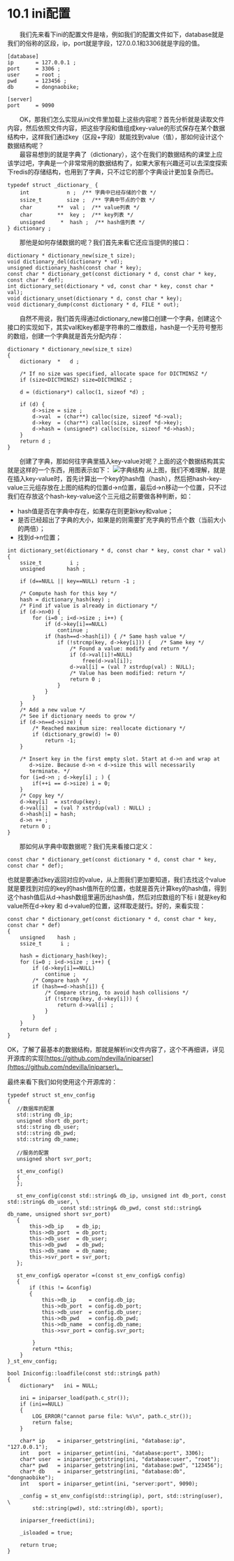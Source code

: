 # 10.1 ini配置

&emsp;&emsp;我们先来看下ini的配置文件是啥，例如我们的配置文件如下，database就是我们的俗称的区段，ip，port就是字段，127.0.0.1和3306就是字段的值。
```
[database]
ip       = 127.0.0.1 ;
port     = 3306 ;
user     = root ;
pwd      = 123456 ;
db       = dongnaobike;

[server]
port     = 9090

```
&emsp;&emsp;OK，那我们怎么实现从ini文件里加载上这些内容呢？首先分析就是读取文件内容，然后依照文件内容，把这些字段和值组成key-value的形式保存在某个数据结构中，这样我们通过key（区段+字段）就能找到value（值），那如何设计这个数据结构呢？  
&emsp;&emsp;最容易想到的就是字典了（dictionary），这个在我们的数据结构的课堂上应该学过吧，字典是一个非常常用的数据结构了，如果大家有兴趣还可以去深度探索下redis的存储结构，也用到了字典，只不过它的那个字典设计更加复杂而已。

```
typedef struct _dictionary_ {
    int            n ;  /** 字典中已经存储的个数 */
    ssize_t        size ;  /** 字典中节点的个数 */
    char        **  val ;  /** value列表 */
    char        **  key ;  /** key列表 */
    unsigned     *  hash ;  /** hash值列表 */
} dictionary ;
```
&emsp;&emsp;那他是如何存储数据的呢？我们首先来看它还应当提供的接口：  
```
dictionary * dictionary_new(size_t size);
void dictionary_del(dictionary * vd);
unsigned dictionary_hash(const char * key);
const char * dictionary_get(const dictionary * d, const char * key, const char * def);
int dictionary_set(dictionary * vd, const char * key, const char * val);
void dictionary_unset(dictionary * d, const char * key);
void dictionary_dump(const dictionary * d, FILE * out);
```
&emsp;&emsp;自然不用说，我们首先得通过dictionary_new接口创建一个字典，创建这个接口的实现如下，其实val和key都是字符串的二维数组，hash是一个无符号整形的数组，创建一个字典就是首先分配内存：
```
dictionary * dictionary_new(size_t size)
{
    dictionary  *   d ;

    /* If no size was specified, allocate space for DICTMINSZ */
    if (size<DICTMINSZ) size=DICTMINSZ ;

    d = (dictionary*) calloc(1, sizeof *d) ;

    if (d) {
        d->size = size ;
        d->val  = (char**) calloc(size, sizeof *d->val);
        d->key  = (char**) calloc(size, sizeof *d->key);
        d->hash = (unsigned*) calloc(size, sizeof *d->hash);
    }
    return d ;
}

```
&emsp;&emsp;创建了字典，那如何往字典里插入key-value对呢？上面的这个数据结构其实就是这样的一个东西，用图表示如下：
![字典结构](10_1.png)
从上图，我们不难理解，就是在插入key-value时，首先计算出一个key的hash值（hash），然后把hash-key-value三元组存放在上图的结构的位置d->n位置，最后d->n移动一个位置，只不过我们在存放这个hash-key-value这个三元组之前要做各种判断，如：
* hash值是否在字典中存在，如果存在则更新key和value；
* 是否已经超出了字典的大小，如果是的则需要扩充字典的节点个数（当前大小的两倍）；
* 找到d->n位置；

```
int dictionary_set(dictionary * d, const char * key, const char * val)
{
    ssize_t         i ;
    unsigned       hash ;

    if (d==NULL || key==NULL) return -1 ;

    /* Compute hash for this key */
    hash = dictionary_hash(key) ;
    /* Find if value is already in dictionary */
    if (d->n>0) {
        for (i=0 ; i<d->size ; i++) {
            if (d->key[i]==NULL)
                continue ;
            if (hash==d->hash[i]) { /* Same hash value */
                if (!strcmp(key, d->key[i])) {   /* Same key */
                    /* Found a value: modify and return */
                    if (d->val[i]!=NULL)
                        free(d->val[i]);
                    d->val[i] = (val ? xstrdup(val) : NULL);
                    /* Value has been modified: return */
                    return 0 ;
                }
            }
        }
    }
    /* Add a new value */
    /* See if dictionary needs to grow */
    if (d->n==d->size) {
        /* Reached maximum size: reallocate dictionary */
        if (dictionary_grow(d) != 0)
            return -1;
    }

    /* Insert key in the first empty slot. Start at d->n and wrap at
       d->size. Because d->n < d->size this will necessarily
       terminate. */
    for (i=d->n ; d->key[i] ; ) {
        if(++i == d->size) i = 0;
    }
    /* Copy key */
    d->key[i]  = xstrdup(key);
    d->val[i]  = (val ? xstrdup(val) : NULL) ;
    d->hash[i] = hash;
    d->n ++ ;
    return 0 ;
}
```
&emsp;&emsp;那如何从字典中取数据呢？我们先来看接口定义：  
```
const char * dictionary_get(const dictionary * d, const char * key, const char * def);
```
也就是要通过key返回对应的value，从上图我们更加要知道，我们去找这个value就是要找到对应的key的hash值所在的位置，也就是首先计算key的hash值，得到这个hash值后从d->hash数组里遍历出hash值，然后对应数组的下标 i 就是key和value所在d->key 和 d->value的位置，这样取走就行。好的，来看实现：
```
const char * dictionary_get(const dictionary * d, const char * key, const char * def)
{
    unsigned    hash ;
    ssize_t      i ;

    hash = dictionary_hash(key);
    for (i=0 ; i<d->size ; i++) {
        if (d->key[i]==NULL)
            continue ;
        /* Compare hash */
        if (hash==d->hash[i]) {
            /* Compare string, to avoid hash collisions */
            if (!strcmp(key, d->key[i])) {
                return d->val[i] ;
            }
        }
    }
    return def ;
}
```
OK，了解了最基本的数据结构，那就是解析ini文件内容了，这个不再细讲，详见开源库的实现[https://github.com/ndevilla/iniparser](https://github.com/ndevilla/iniparser)。

最终来看下我们如何使用这个开源库的：
```
typedef struct st_env_config
{
   //数据库的配置
   std::string db_ip;
   unsigned short db_port;
   std::string db_user;
   std::string db_pwd;
   std::string db_name;

   //服务的配置
   unsigned short svr_port;

   st_env_config()
   {
   };

   st_env_config(const std::string& db_ip, unsigned int db_port, const std::string& db_user, \
                 const std::string& db_pwd, const std::string& db_name, unsigned short svr_port)
   {
       this->db_ip    = db_ip;
       this->db_port  = db_port;
       this->db_user  = db_user;
       this->db_pwd   = db_pwd;
       this->db_name  = db_name;
       this->svr_port = svr_port;
   };

   st_env_config& operator =(const st_env_config& config)
   {
       if (this != &config)
       {
		   this->db_ip    = config.db_ip;
		   this->db_port  = config.db_port;
		   this->db_user  = config.db_user;
		   this->db_pwd	  = config.db_pwd;
		   this->db_name  = config.db_name;
		   this->svr_port = config.svr_port;

        }
        return *this;
    }
}_st_env_config;

bool Iniconfig::loadfile(const std::string& path)
{
    dictionary*   ini = NULL;

    ini = iniparser_load(path.c_str());
    if (ini==NULL)
    {
        LOG_ERROR("cannot parse file: %s\n", path.c_str());
        return false;
    }

    char* ip    = iniparser_getstring(ini, "database:ip", "127.0.0.1");
    int   port  = iniparser_getint(ini, "database:port", 3306);
    char* user  = iniparser_getstring(ini, "database:user", "root");
    char* pwd   = iniparser_getstring(ini, "database:pwd", "123456");
    char* db    = iniparser_getstring(ini, "database:db", "dongnaobike");
    int   sport = iniparser_getint(ini, "server:port", 9090);

    _config = st_env_config(std::string(ip), port, std::string(user), \
        std::string(pwd), std::string(db), sport);

    iniparser_freedict(ini);

    _isloaded = true;

    return true;
}

```